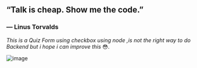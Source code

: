 ## “Talk is cheap. Show me the code.”

### ― Linus Torvalds

_This is a Quiz Form using checkbox using node ,is not the right way to do Backend but i hope i can improve this_ 😳.

![image](https://user-images.githubusercontent.com/63152500/113077389-0e428480-919f-11eb-994c-0fe4226c1927.png)

